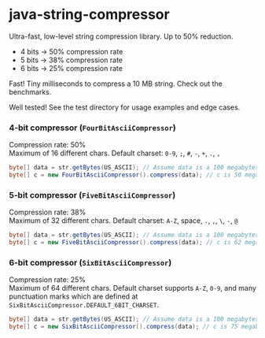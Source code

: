 # java-string-compressor

Ultra-fast, low-level string compression library. Up to 50% reduction.

- 4 bits -> 50% compression rate
- 5 bits -> 38% compression rate
- 6 bits -> 25% compression rate

Fast! Tiny milliseconds to compress a 10 MB string. Check out the benchmarks.

Well tested! See the test directory for usage examples and edge cases.

### 4‑bit compressor (`FourBitAsciiCompressor`)

Compression rate: 50%   
Maximum of 16 different chars. Default charset: `0-9`, `;`, `#`, `-`, `+`, `.`, `,`

```java
byte[] data = str.getBytes(US_ASCII); // Assume data is a 100 megabytes string.
byte[] c = new FourBitAsciiCompressor().compress(data); // c is 50 megabytes.
```

### 5‑bit compressor (`FiveBitAsciiCompressor`)

Compression rate: 38%   
Maximum of 32 different chars. Default charset: `A-Z`, space, `.`, `,`, `\`, `-`, `@`

```java
byte[] data = str.getBytes(US_ASCII); // Assume data is a 100 megabytes string.
byte[] c = new FiveBitAsciiCompressor().compress(data); // c is 62 megabytes.
```

### 6‑bit compressor (`SixBitAsciiCompressor`)

Compression rate: 25%   
Maximum of 64 different chars. Default charset supports `A-Z`, `0-9`, and many punctuation marks which are defined at
`SixBitAsciiCompressor.DEFAULT_6BIT_CHARSET`.

```java
byte[] data = str.getBytes(US_ASCII); // Assume data is a 100 megabytes string.
byte[] c = new SixBitAsciiCompressor().compress(data); // c is 75 megabytes.
```
